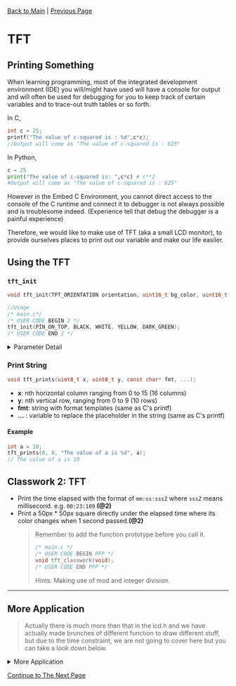 [Back to Main](README.md) | [Previous Page](03-HAL-Clock.md)

# TFT

## Printing Something

When learning programming, most of the integrated development environment (IDE) you will/might have used will have a console for output and will often be used for debugging for you to keep track of certain variables and to trace-out truth tables or so forth.

In C,

```c
int c = 25;
printf("The value of c-squared is : %d",c*c);
//Output will come as "The value of c-squared is : 625"
```

In Python,

```py
c = 25
print("The value of c-squared is: ",c*c) # c**2
#Output will come as "The value of c-squared is : 625"
```

However in the Embed C Environment, you cannot direct access to the console of the C runtime and connect it to debugger is not always possible and is troublesome indeed. (Experience tell that debug the debugger is a painful experience)

Therefore, we would like to make use of TFT (aka a small LCD monitor), to provide ourselves places to print out our variable and make our life easiler.

## Using the TFT

### `tft_init`

```c
void tft_init(TFT_ORIENTATION orientation, uint16_t bg_color, uint16_t text_color, uint16_t text_color_sp, uint16_t highlight_color);

//Usage
/* main.c*/
/* USER CODE BEGIN 2 */
tft_init(PIN_ON_TOP, BLACK, WHITE, YELLOW, DARK_GREEN);
/* USER CODE END 2 */
```

<details>
    <summary>Parameter Detail</summary>

- orientation - _**Orientation of the monitor**_
- bg_color - _**Background color**_
- text_color - _**Text color**_
- text_color_sp - _**Special Text color**_ - `[]`
- highlight_color - _**Highlight color**_ - `{}`

The parameters have already been defined for you in `lcd.h` header-file. It is defined as follows:

### \* **Orientation**

```c
typedef enum {
    PIN_ON_TOP,
    PIN_ON_LEFT,
    PIN_ON_BOTTOM,
    PIN_ON_RIGHT
} TFT_ORIENTATION;
```

### \* **Colors**

You may choose one of the following colours according to your own desire for the **TFT**. Of course! You may also define new color yourself. The following are RGB565 format

```c
#define WHITE           (RGB888TO565(0xFFFFFF))
#define BLACK           (RGB888TO565(0x000000))
#define DARK_GREY       (RGB888TO565(0x555555))
#define GREY            (RGB888TO565(0xAAAAAA))
#define RED             (RGB888TO565(0xFF0000))
#define DARK_RED        (RGB888TO565(0x800000))
#define ORANGE          (RGB888TO565(0xFF9900))
#define YELLOW          (RGB888TO565(0xFFFF00))
#define GREEN           (RGB888TO565(0x00FF00))
#define DARK_GREEN      (RGB888TO565(0x00CC00))
#define BLUE            (RGB888TO565(0x0000FF))
#define BLUE2           (RGB888TO565(0x202060))
#define SKY_BLUE        (RGB888TO565(0x11CFFF))
#define CYAN            (RGB888TO565(0x8888FF))
#define PURPLE          (RGB888TO565(0x00AAAA))
#define PINK            (RGB888TO565(0xC71585))
#define GRAYSCALE(S)    (2113*S)
```

### **Example:**

```c
/*
 * Initialisation Example
 *
 * Orientation : Pin_on_top
 * Background color : black
 * Text color : white
 * Special Text color : red
 * Highlight color : dark green
 */

tft_init(PIN_ON_TOP, BLACK, WHITE, RED, DARK_GREEN);
```

</details>

### **Print String**

```c
void tft_prints(uint8_t x, uint8_t y, const char* fmt, ...);
```

- **x**: nth horizontal column ranging from 0 to 15 (16 columns)
- **y**: nth vertical row, ranging from 0 to 9 (10 rows)
- **fmt**: string with format templates (same as C's printf)
- **...** : variable to replace the placeholder in the string (same as C's printf)

#### Example

```c
int a = 10;
tft_prints(0, 0, "The value of a is %d", a);
// The value of a is 10
```

## Classwork 2: TFT

- Print the time elapsed with the format of `mm:ss:sssZ` where `sssZ` means millisecond. e.g. `00:23:109` **(@2)**
- Print a 50px \* 50px square directly under the elapsed time where its color changes when 1 second passed.**(@2)**
  > Remember to add the function prototype before you call it.
  >
  > ```c
  > /* main.c */
  > /* USER CODE BEGIN PFP */
  > void tft_classwork(void);
  > /* USER CODE END PFP */
  > ```
  >
  > Hints: Making use of mod and integer division.

---

## More Application

> Actually there is much more than that in the lcd.h and we have actually made brunches of different function to draw different stuff, but due to the time constraint, we are not going to cover here but you can take a look down below.

<details>
<summary>More Application</summary>

### **Print Pixel**

```c
void tft_print_pixel(uint16_t color, uint32_t x, uint32_t y);
```

- **color** : colour of your pixel (Use the #define colours)
- **x** : n-th horizontal pixel, ranging from 0 to 127
- **y** : n-th vertical pixel , ranging from 0 to 159

### **Update**

```c
uint8_t tft_update(uint32_t period);
uint8_t tft_update2(uint32_t period);

// update the screen to print text and colors
```

- **period** : period of update in ms

### **Miscellaneous**

```c
void drawLine(int16_t x0, int16_t y0, int16_t x1, int16_t y1, uint16_t color);

void drawCircle(int16_t x0, int16_t y0, int16_t r, uint16_t color);

void drawTriangle(int16_t x0, int16_t y0, int16_t x1, int16_t y1, int16_t x2, int16_t y2, uint16_t color)
```

### **Example of using TFT**

```c
while(1){
    /*This is referring to your main while(1) loop,
      Do not create another while(1)*/
    if(tft_update(50) == 0){
        tft_prints(0, 0, "Hello World"); // normal
        tft_prints(0, 1, "[Hello World]");  // This is a special text with differnt color
        tft_prints(0, 2, "{Hello World}");  // This is a higlighted text
        tft_prints(0, 3, "|Hello World|");  // This is a underlined text
    }
}
```

</details>

[Continue to The Next Page](./05-Setting-up-GPIO-Pin.md)
